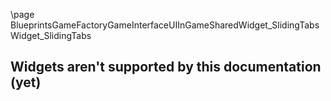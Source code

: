 \page BlueprintsGameFactoryGameInterfaceUIInGameSharedWidget_SlidingTabs Widget_SlidingTabs
## Widgets aren't supported by this documentation (yet)
